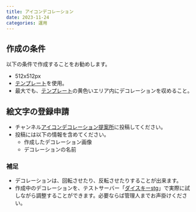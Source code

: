 ```yaml
---
title: アイコンデコレーション
date: 2023-11-24
categories: 運用
---
```


## 作成の条件

以下の条件で作成することをお勧めします。

- 512x512px
- [テンプレート](https://misskey-hub.net/avatar-decoration-template.png)を使用。
- 最大でも、[テンプレート](https://misskey-hub.net/avatar-decoration-template.png)の黄色いエリア内にデコレーションを収めること。

## 絵文字の登録申請

- チャンネル[アイコンデコレーション提案所](https://misskey.delmulin.com/channels/9mbtmatpjw)に投稿してください。
- 投稿には以下の情報を含めてください。
  - 作成したデコレーション画像
  - デコレーションの名前

### 補足

- デコレーションは、回転させたり、反転させたりすることが出来ます。
- 作成中のデコレーションを、テストサーバー「[ダイスキーstg](https://st.misskey.delmulin.com/)」で実際に試しながら調整することができます。必要ならば管理人までお声掛けください。
